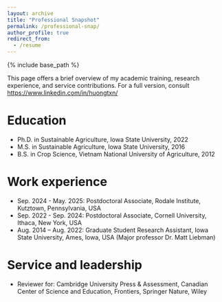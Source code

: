 ```yaml
---
layout: archive
title: "Professional Snapshot"
permalink: /professional-snap/
author_profile: true
redirect_from:
  - /resume
---
```


{% include base_path %}

This page offers a brief overview of my academic training, research experience, and service contributions. For a full version, consult <https://www.linkedin.com/in/huongtxn/>

Education
======
* Ph.D. in Sustainable Agriculture, Iowa State University, 2022
* M.S. in Sustainable Agriculture, Iowa State University, 2016
* B.S. in Crop Science, Vietnam National University of Agriculture, 2012

Work experience
======
* Sep. 2024 - May. 2025: Postdoctoral Associate, Rodale Institute, Kutztown, Pennsylvania, USA
* Sep. 2022 - Sep. 2024: Postdoctoral Associate, Cornell University, Ithaca, New York, USA
*	Aug. 2014 – Aug. 2022: Graduate Student Research Assistant, Iowa State University, Ames, Iowa, USA (Major professor Dr. Matt Liebman)
  
Service and leadership
======
* Reviewer for: Cambridge University Press & Assessment, Canadian Center of Science and Education, Frontiers, Springer Nature, Wiley

  
